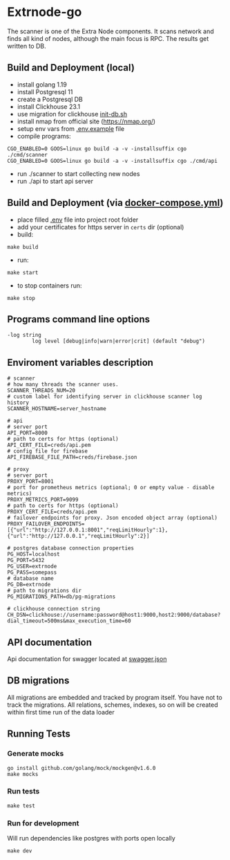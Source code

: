 # Extrnode-go
The scanner is one of the Extra Node components.
It scans network and finds all kind of nodes, although the main focus is RPC.
The results get written to DB.

## Build and Deployment (local)
- install golang 1.19
- install Postgresql 11
- create a Postgresql DB
- install Clickhouse 23.1
- use migration for clickhouse [init-db.sh](build/clickhouse/init-db.sh)
- install nmap from official site (https://nmap.org/)
- setup env vars from [.env.example](.env.example) file
- compile programs:

```
CGO_ENABLED=0 GOOS=linux go build -a -v -installsuffix cgo ./cmd/scanner
CGO_ENABLED=0 GOOS=linux go build -a -v -installsuffix cgo ./cmd/api
```
- run ./scanner to start collecting new nodes
- run ./api to start api server

## Build and Deployment (via [docker-compose.yml](docker-compose.yml))
- place filled [.env](.env.example) file into project root folder
- add your certificates for https server in `certs` dir (optional)
- build:
```
make build
```
- run:
```
make start
```
- to stop containers run:
```
make stop
```

## Programs command line options
```
-log string
        log level [debug|info|warn|error|crit] (default "debug")
```

## Enviroment variables description
```
# scanner
# how many threads the scanner uses.
SCANNER_THREADS_NUM=20
# custom label for identifying server in clickhouse scanner log history
SCANNER_HOSTNAME=server_hostname

# api 
# server port
API_PORT=8000
# path to certs for https (optional)
API_CERT_FILE=creds/api.pem
# config file for firebase
API_FIREBASE_FILE_PATH=creds/firebase.json

# proxy
# server port
PROXY_PORT=8001
# port for prometheus metrics (optional; 0 or empty value - disable metrics)
PROXY_METRICS_PORT=9099
# path to certs for https (optional)
PROXY_CERT_FILE=creds/api.pem
# failover endpoints for proxy. Json encoded object array (optional)
PROXY_FAILOVER_ENDPOINTS=[{"url":"http://127.0.0.1:8001","reqLimitHourly":1},{"url":"http://127.0.0.1","reqLimitHourly":2}]

# postgres database connection properties
PG_HOST=localhost
PG_PORT=5432
PG_USER=extrnode
PG_PASS=somepass
# database name
PG_DB=extrnode
# path to migrations dir
PG_MIGRATIONS_PATH=db/pg-migrations

# clickhouse connection string
CH_DSN=clickhouse://username:password@host1:9000,host2:9000/database?dial_timeout=500ms&max_execution_time=60
```

## API documentation
Api documentation for swagger located at [swagger.json](swagger/swagger.json)

## DB migrations
All migrations are embedded and tracked by program itself. You have not to track the migrations. All relations, schemes, indexes, so on will be
created within first time run of the data loader

## Running Tests
### Generate mocks
    go install github.com/golang/mock/mockgen@v1.6.0
    make mocks
### Run tests
    make test
### Run for development
Will run dependencies like postgres with ports open locally

    make dev